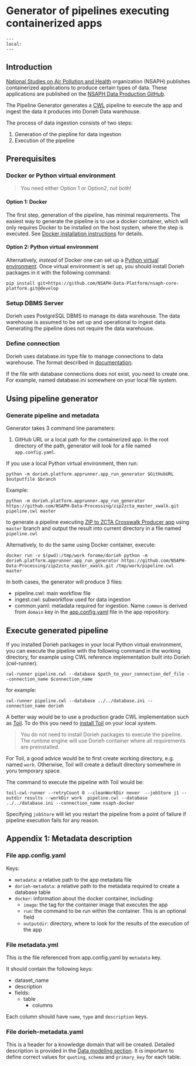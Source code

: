 # Generator of pipelines executing containerized apps

```{contents}
---
local:
---
```

## Introduction

[National Studies on Air Pollution and Health](https://www.hsph.harvard.edu/nsaph/)
organization (NSAPH) publishes containerized applications to produce
certain types of data. These applications are published on the
[NSAPH Data Production GitHub](https://github.com/NSAPH-Data-Processing).

The Pipeline Generator generates a 
[CWL](https://www.commonwl.org/) pipeline to execute the app and ingest
the data it produces into Dorieh Data warehouse.

The process of data ingestion consists of two steps:

1. Generation of the piepline for data ingestion
2. Execution of the pipeline

             
## Prerequisites
        
### Docker or Python virtual environment

> You need either Option 1 or Option2, not both!

#### Option 1: Docker

The first step, generation of the pipeline, has minimal requirements. 
The easiest way to generate the pipeline is to use a docker container,
which will only requires Docker to be installed
on the host system, where the step is executed. See
[Docker installation instructions](https://docs.docker.com/engine/install/)
for details.
                     
#### Option 2: Python virtual environment

Alternatively, *instead* of Docker one can set up a
[Python virtual environment](https://docs.python.org/3/library/venv.html).
Once virtual environment is set up, you should install Dorieh packages
in it with the following command:

    pip install git+https://github.com/NSAPH-Data-Platform/nsaph-core-platform.git@develop


### Setup DBMS Server

Dorieh uses PostgreSQL DBMS to manage its data warehouse. The data warehouse
is assumed to be set up and operational to ingest data. Generating 
the pipeline does not require the data warehouse.

### Define connection
          
Dorieh uses database.ini type file to manage connections
to data warehouse. The format described in
[documentation](DBConnections.md).

If the file with database connections does not exist, you 
need to create one. For example, named database.ini somewhere
on your local file system.

## Using pipeline generator

### Generate pipeline and metadata

Generator takes 3 command line parameters:
                                       
1. GitHub URL or a local path for the containerized app. In the 
    root directory of the path, generator will look for a file named
   `app.config.yaml`.

If you use a local Python virtual environment, then run:

    python -m dorieh.platform.apprunner.app_run_generator $GitHubURL $outputfile $branch

Example:

    python -m dorieh.platform.apprunner.app_run_generator https://github.com/NSAPH-Data-Processing/zip2zcta_master_xwalk.git pipeline.cwl master

to generate a pipeline executing
[ZIP to ZCTA Crosswalk Producer app](https://github.com/NSAPH-Data-Processing/zip2zcta_master_xwalk)
using `master` branch and output the result into current directory in
a file named `pipeline.cwl`

Alternatively, to do the same using Docker container, execute:

    docker run -v $(pwd):/tmp/work forome/dorieh python -m dorieh.platform.apprunner.app_run_generator https://github.com/NSAPH-Data-Processing/zip2zcta_master_xwalk.git /tmp/work/pipeline.cwl master

In both cases, the generator will produce 3 files:

* pipeline.cwl: main workflow file
* ingest.cwl: subworkflow used for data ingestion
* common.yaml: metadata required for ingestion. Name `common` is
    derived from `domain` key in the 
    [app.config.yaml](https://github.com/NSAPH-Data-Processing/zip2zcta_master_xwalk/blob/app-config-1/app.config.yaml)
    file in the app repository.
 
## Execute generated pipeline

If you installed Dorieh packages in your local Python virtual environment, 
you can execute the pipeline with the following command in 
the working directory, for example using CWL reference implementation
built into Dorieh (cwl-runner).

    cwl-runner pipeline.cwl --database $path_to_your_connection_def_file --connection_name $connection_name

for example:

    cwl-runner pipeline.cwl --database ../../database.ini --connection_name dorieh
 
A better way would be to use a production grade CWL implementation
such as [Toil](https://toil.readthedocs.io/en/latest/running/cwl.html).
To do this you need to 
[install Toil](https://toil.readthedocs.io/en/latest/gettingStarted/install.html) 
on your local system. 

> You do not need to install Dorieh packages to execute the pipeline.
> The runtime engine will use Dorieh container where all requirements
> are preinstalled.

For Toil, a good advice would be to first create working 
directory, e.g. named `work`. Otherwise, Toil will create a default
directory somewhere in yoru temporary space. 

The command to execute the pipeline with Toil would be:

    toil-cwl-runner --retryCount 0 --cleanWorkDir never  --jobStore j1 --outdir results --workDir work  pipeline.cwl --database ../../database.ini --connection_name nsaph-docker

Specifying `jobStore` will let you restart the pipeline from a 
point of failure if pipeline execution fails for any reason.

## Appendix 1: Metadata description

### File app.config.yaml

Keys:

* `metadata`: a relative path to the app metadata file
* `dorieh-metadata`: a relative path to the metadata required to create
    a database table
* `docker`: information about the docker container, including:
  * `image`: the tag for the container image that executes the app
  * `run`: the command to be run within the container. This is an optional
    field
  * `outputdir`: directory, where to look for the results of the execution
    of the app

### File metadata.yml

This is the file referenced from  app.config.yaml by `metadata`
key.

It should contain the following keys:

* dataset_name
* description
* fields:
  * table
    * columns

Each column should have `name`, `type` and `description` keys.

### File dorieh-metadata.yaml

This is a header for a knowledge domain that will be created.
Detailed description is provided in the 
[Data modeling section](Datamodels.md#domain). It is important
to define correct values for `quoting`, `schema` and 
`primary_key` for each table.
